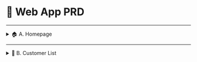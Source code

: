 
# 🧾 Web App PRD

---

<details>
<summary>🏠 A. Homepage</summary>

### 1. Import Data

#### 1.1. Add Transaction

- **Step 1 (Front End): Raw Input**
  - Paste from Google Sheets or Excel into a text area.
  - Click `Next` → go to Direct Table Editor.
  - Required columns:
    - Date
    - Customer Name
    - Debt Increase
    - Debt Decrease
    - Branch
    - Bank Account
    - Note  
  > 🔸 Use Direct Table Editor if raw input causes issues.

- **Step 2 (Back End): Data Cleaning**
  - Remove quotes, commas: `"John Doe"` → `John Doe`
  - Date auto-format: `15/07` → `15/07/2025`

- **Step 3 (Front End): Direct Table Editor**
  - `contentEditable` preview table
  - Changes update `previewData` array

- **Error Handling & Highlighting**
  - Red fill for:
    - Invalid date (future or >5 years old)
    - Invalid name (`z`, `j`, or `0-9`)
    - Negative amount

- **Add New Customer Button**
  - Appears for unmatched names
  - Opens modal → save info → refresh customer & transaction list

---

#### 1.2. Add New Customer

- **Step 1 (Front End): Raw Input**
  - Paste table with:
    - Customer ID
    - Customer Name
    - Customer Address
    - Phone Number
    - How to Contact

- **Step 2 & 3**
  - Data cleaning and direct table editing (same as transaction import)

---

#### 1.3 & 1.4. Import via Excel/CSV

- Supports import by Excel or CSV files:
  - `1.3`: New customers
  - `1.4`: Transactions

---

### 2. Dashboard

#### 2.1. Key Metrics (Card)

- Visuals:
  - Total Outstanding Balance _(compare to last period)_
  - Balance by Branch _(card)_
  - Balance by Bank Account _(column chart)_
  - Cashflow over Time _(Waterfall chart)_

> 💡 Balance = Initial + Increase - Decrease  
> 🔗 [Waterfall Chart Reference](https://foresightbi.com.ng/data-visualization/how-to-use-waterfall-charts-in-power-bi/)

- **Slicer Button**:
  - Select time range: Day / Week / Month / Quarter

---

#### 2.2. Detailed Lists

- Visuals:
  - 5 most recent transactions
  - Top 5 customers with highest outstanding balance

- **Dropdown Controls**:
  - Choose 5, 10, 15, 20 items for both lists

---

### 3. Export Report (from Dashboard)

- **Download Options**:
  - Key Metrics Summary (table format)
  - All Transactions
  - All Customer Balances

> 🧾 Each option generates an `.xlsx` sheet.  
> Example: select 3 checkboxes → output 3 sheets

---

### 4. Menu / Navigation Pane

- **Menu Items**:
  1. Homepage
  2. Customer List
  3. Branches
  4. Bank Account

- Each with a **SVG icon** for easy navigation

</details>

---

<details>
<summary>👥 B. Customer List</summary>

### 1. List

- Columns:
  - Customer ID
  - Customer Name
  - Phone Number
  - Contact Method
  - Outstanding Balance _(sortable)_
  - Last Transaction Date _(sortable)_

- **Action Button** (right side, 3-line icon):
  - Shows pop-up with history:
    - Customer info
    - Amount (+/-)
    - Date, balance, branch, bank
    - Sortable fields
    - Conditional formatting:
      - 🔴 Negative = red
      - 🟢 Positive = green

---

### 2. Search

- **Search Box**:
  - Free text: ID, name, phone, transaction date, branch, etc.
  - Suggestions: full matches (e.g. full ID, name, phone)

- **Date Selection**:
  - Calendar dropdown
  - Supports range filter (from...to)

---

### 3. Export

- **Export Options**:
  - Option 1: Download selected (based on filters)
  - Option 2: Download all
  - Checkbox: Include historical data per customer?

</details>
